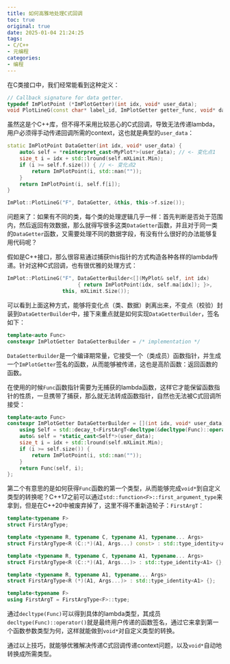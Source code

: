 ```yaml
---
title: 如何高雅地处理C式回调
toc: true
original: true
date: 2025-01-04 21:24:25
tags:
- C/C++
- 元编程
categories:
- 编程
---
```


在C类接口中，我们经常能看到这种定义：

```cpp
// Callback signature for data getter.
typedef ImPlotPoint (*ImPlotGetter)(int idx, void* user_data);
void PlotLineG(const char* label_id, ImPlotGetter getter_func, void* data, int count, ImPlotLineFlags flags);
```

虽然这是个C++库，但不得不采用比较恶心的C式回调，导致无法传递lambda，用户必须得手动传递回调所需的context，这也就是典型的`user_data`：

```cpp
static ImPlotPoint DataGetter(int idx, void* user_data) {
    auto& self = *reinterpret_cast<MyPlot*>(user_data); // <- 变化点1
    size_t i = idx + std::lround(self.mXLimit.Min);
    if (i >= self.f.size()) { // <- 变化点2
        return ImPlotPoint(i, std::nan(""));
    }
    return ImPlotPoint(i, self.f[i]);
}

ImPlot::PlotLineG("F", DataGetter, &this, this->f.size());
```

问题来了：如果有不同的类，每个类的处理逻辑几乎一样：首先判断是否处于范围内，然后返回有效数据，那么就得写很多这类`DataGetter`函数，并且对于同一类的`DataGetter`函数，又需要处理不同的数据字段，有没有什么很好的办法能够复用代码呢？

假如是C++接口，那么很容易通过捕获this指针的方式构造各种各样的lambda传递。针对这种C式回调，也有很优雅的处理方式：

```cpp
ImPlot::PlotLineG("F", DataGetterBuilder<[](MyPlot& self, int idx)
                       { return ImPlotPoint(idx, self.ma[idx]); }>,
                  this, mXLimit.Size());
```

可以看到上面这种方式，能够将变化点（类、数据）剥离出来，不变点（校验）封装到`DataGetterBuilder`中，接下来重点就是如何实现`DataGetterBuilder`，签名如下：

```cpp
template<auto Func>
constexpr ImPlotGetter DataGetterBuilder = /* implementation */
```

`DataGetterBuilder`是一个编译期常量，它接受一个（类成员）函数指针，并生成一个`ImPlotGetter`签名的函数，从而能够被传递，这也是高阶函数：返回函数的函数。

在使用的时候`Func`函数指针需要为无捕获的lambda函数，这样它才能保留函数指针的性质，一旦携带了捕获，那么就无法转成函数指针，自然也无法被C式回调所接受：

```cpp
template<auto Func>
constexpr ImPlotGetter DataGetterBuilder = [](int idx, void* user_data) -> ImPlotPoint{
    using Self = std::decay_t<FirstArgT<decltype(&decltype(Func)::operator())>>;
    auto& self = *static_cast<Self*>(user_data);
    size_t i = idx + std::lround(self.mXLimit.Min);
    if (i >= self.size()) {
        return ImPlotPoint(i, std::nan(""));
    }
    return Func(self, i);
};
```

第二个有意思的是如何获得`Func`函数的第一个类型，从而能够完成`void*`到自定义类型的转换呢？C++17之前可以通过`std::function<F>::first_argument_type`来拿到，但是在C++20中被废弃掉了，这里不得不重新造轮子：`FirstArgT`：

```cpp
template<typename F>
struct FirstArgType;

template <typename R, typename C, typename A1, typename... Args>
struct FirstArgType<R (C::*)(A1, Args...) const> : std::type_identity<A1> {};

template <typename R, typename C, typename A1, typename... Args>
struct FirstArgType<R (C::*)(A1, Args...)> : std::type_identity<A1> {};

template <typename R, typename A1, typename... Args>
struct FirstArgType<R (*)(A1, Args...)> : std::type_identity<A1> {};

template<typename F>
using FirstArgT = FirstArgType<F>::type;
```

通过`decltype(Func)`可以得到具体的lambda类型，其成员`decltype(Func)::operator()`就是最终用户传递的函数签名，通过它来拿到第一个函数参数类型为何，这样就能做到`void*`对自定义类型的转换。


通过以上技巧，就能够优雅解决传递C式回调传递context问题，以及`void*`自动地转换成所需类型。
